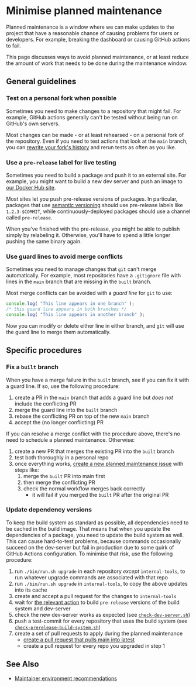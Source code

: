 # Minimise planned maintenance

Planned maintenance is a window where we can make updates to the project that have a reasonable chance of causing problems for users or developers.  For example, breaking the dashboard or causing GitHub actions to fail.

This page discusses ways to avoid planned maintenance, or at least reduce the amount of work that needs to be done during the maintenance window.

## General guidelines

### Test on a personal fork when possible

Sometimes you need to make changes to a repository that might fail.  For example, GitHub actions generally can't be tested without being run on GitHub's own servers.

Most changes can be made - or at least rehearsed - on a personal fork of the repository.  Even if you need to test actions that look at the `main` branch, you can [rewrite your fork's history](https://git-scm.com/book/en/v2/Git-Tools-Rewriting-History) and rerun tests as often as you like.

### Use a `pre-release` label for live testing

Sometimes you need to build a package and push it to an external site.  For example, you might want to build a new dev server and push an image to [our Docker Hub site](https://hub.docker.com/u/sleepdiaryproject).

Most sites let you push pre-release versions of packages.  In particular, packages that use [semantic versioning](https://semver.org/) should use pre-release labels like `1.2.3-$COMMIT`, while continuously-deployed packages should use a channel called `pre-release`.

When you've finished with the pre-release, you might be able to publish simply by relabeling it.  Otherwise, you'll have to spend a little longer pushing the same binary again.

### Use guard lines to avoid merge conflicts

Sometimes you need to manage changes that `git` can't merge automatically.  For example, most repositories have a `.gitignore` file with lines in the `main` branch that are missing in the `built` branch.

Most merge conflicts can be avoided with a *guard line* for `git` to use:

```javascript
console.log( "This line appears in one branch" );
/* this guard line appears in both branches */
console.log( "This line appears in another branch" );
```

Now you can modify or delete either line in either branch, and `git` will use the guard line to merge them automatically.

## Specific procedures

### Fix a `built` branch

When you have a merge failure in the `built` branch, see if you can fix it with a guard line.  If so, use the following procedure:

1. create a PR in the `main` branch that adds a guard line but *does not* include the conflicting PR
2. merge the guard line into the `built` branch
3. rebase the conflicting PR on top of the new `main` branch
4. accept the (no longer conflicting) PR

If you can resolve a merge conflict with the procedure above, there's no need to schedule a planned maintenance.  Otherwise:

1. create a new PR that merges the existing PR into the `built` branch
2. test both thoroughly in a personal repo
3. once everything works, [create a new planned maintenance issue](https://github.com/sleepdiary/internal-tools/issues/new?assignees=&labels=planned-maintenance&template=planned-maintenance.md&title=Planned+maintenance%3A+Fix+the+built+branch) with steps like:
   1. merge the `built` PR into main first
   2. then merge the conflicting PR
   3. check the normal workflow merges back correctly
      - it will fail if you merged the `built` PR after the original PR

### Update dependency versions

To keep the build system as standard as possible, all dependencies need to be cached in the build image.  That means that when you update the dependencies of a package, you need to update the build system as well.  This can cause hard-to-test problems, because commands occasionally succeed on the dev-server but fail in production due to some quirk of GitHub Actions configuration.  To minimise that risk, use the following procedure:

1. run `./bin/run.sh upgrade` in each repository *except* `internal-tools`, to run whatever upgrade commands are associated with that repo
2. run `./bin/run.sh upgrade` in `internal-tools`, to copy the above updates into its cache
3. create and accept a pull request for the changes to `internal-tools`
4. wait for [the relevant action](https://github.com/sleepdiary/internal-tools/actions/workflows/main.yml) to build `pre-release` versions of the build system and dev-server
5. check the new dev-server works as expected (see [`check-dev-server.sh`](https://github.com/sleepdiary/internal-tools/blob/main/bin/check-dev-server.sh))
6. push a test-commit for every repository that uses the build system (see [`check-prerelease-build-system.sh`](https://github.com/sleepdiary/internal-tools/blob/main/bin/check-prerelease-build-system.sh))
7. create a set of pull requests to apply during the planned maintenance
   * [create a pull request that pulls main into latest](https://github.com/sleepdiary/internal-tools/compare/latest...main?expand=1)
   * create a pull request for every repo you upgraded in step 1

## See Also

- [Maintainer environment recommendations](maintainer-environment-recommendations)
